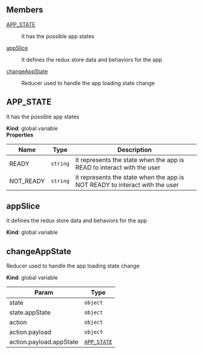 ## Members

<dl>
<dt><a href="#APP_STATE">APP_STATE</a></dt>
<dd><p>It has the possible app states</p>
</dd>
<dt><a href="#appSlice">appSlice</a></dt>
<dd><p>It defines the redux store data and behaviors for the app</p>
</dd>
<dt><a href="#changeAppState">changeAppState</a></dt>
<dd><p>Reducer used to handle the app loading state change</p>
</dd>
</dl>

<a name="APP_STATE"></a>

## APP\_STATE
It has the possible app states

**Kind**: global variable  
**Properties**

| Name | Type | Description |
| --- | --- | --- |
| READY | <code>string</code> | it represents the state when the app is READ to interact with the user |
| NOT_READY | <code>string</code> | it represents the state when the app is NOT READY to interact with the user |

<a name="appSlice"></a>

## appSlice
It defines the redux store data and behaviors for the app

**Kind**: global variable  
<a name="changeAppState"></a>

## changeAppState
Reducer used to handle the app loading state change

**Kind**: global variable  

| Param | Type |
| --- | --- |
| state | <code>object</code> | 
| state.appState | <code>object</code> | 
| action | <code>object</code> | 
| action.payload | <code>object</code> | 
| action.payload.appState | [<code>APP\_STATE</code>](#APP_STATE) | 


